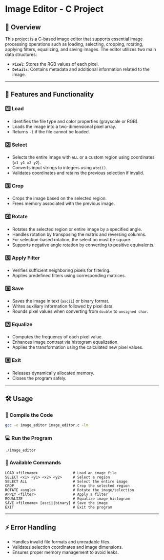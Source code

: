 # Image Editor - C Project

## 📄 Overview
This project is a C-based image editor that supports essential image processing operations such as loading, selecting, cropping, rotating, applying filters, equalizing, and saving images. The editor utilizes two main data structures:

- **`Pixel`**: Stores the RGB values of each pixel.
- **`Details`**: Contains metadata and additional information related to the image.

---

## 🚀 Features and Functionality

### 1️⃣ Load
- Identifies the file type and color properties (grayscale or RGB).
- Loads the image into a two-dimensional pixel array.
- Returns `-1` if the file cannot be loaded.

### 2️⃣ Select
- Selects the entire image with `ALL` or a custom region using coordinates (`x1 y1 x2 y2`).
- Converts input strings to integers using `atoi()`.
- Validates coordinates and retains the previous selection if invalid.

### 3️⃣ Crop
- Crops the image based on the selected region.
- Frees memory associated with the previous image.

### 4️⃣ Rotate
- Rotates the selected region or entire image by a specified angle.
- Handles rotation by transposing the matrix and reversing columns.
- For selection-based rotation, the selection must be square.
- Supports negative angle rotation by converting to positive equivalents.

### 5️⃣ Apply Filter
- Verifies sufficient neighboring pixels for filtering.
- Applies predefined filters using corresponding matrices.

### 6️⃣ Save
- Saves the image in text (`ascii`) or binary format.
- Writes auxiliary information followed by pixel data.
- Rounds pixel values when converting from `double` to `unsigned char`.

### 7️⃣ Equalize
- Computes the frequency of each pixel value.
- Enhances image contrast via histogram equalization.
- Applies the transformation using the calculated new pixel values.

### 8️⃣ Exit
- Releases dynamically allocated memory.
- Closes the program safely.

---

## 🛠️ Usage

### 🔧 Compile the Code
```bash
gcc -o image_editor image_editor.c -lm
```

### 💻 Run the Program
```bash
./image_editor
```

### 📝 Available Commands
```plaintext
LOAD <filename>                # Load an image file
SELECT <x1> <y1> <x2> <y2>     # Select a region
SELECT ALL                     # Select the entire image
CROP                           # Crop the selected region
ROTATE <angle>                 # Rotate the image/selection
APPLY <filter>                 # Apply a filter
EQUALIZE                       # Equalize image histogram
SAVE <filename> [ascii|binary] # Save the image
EXIT                           # Exit the program
```

---

## ⚡ Error Handling
- Handles invalid file formats and unreadable files.
- Validates selection coordinates and image dimensions.
- Ensures proper memory management to avoid leaks.

